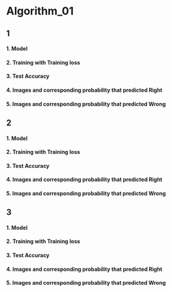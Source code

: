 # Algorithm_01
## 1
#### 1. Model
#### 2. Training with Training loss
#### 3. Test Accuracy
#### 4. Images and corresponding probability that predicted Right
#### 5. Images and corresponding probability that predicted Wrong
## 2
#### 1. Model
#### 2. Training with Training loss
#### 3. Test Accuracy
#### 4. Images and corresponding probability that predicted Right
#### 5. Images and corresponding probability that predicted Wrong
## 3
#### 1. Model
#### 2. Training with Training loss
#### 3. Test Accuracy
#### 4. Images and corresponding probability that predicted Right
#### 5. Images and corresponding probability that predicted Wrong
